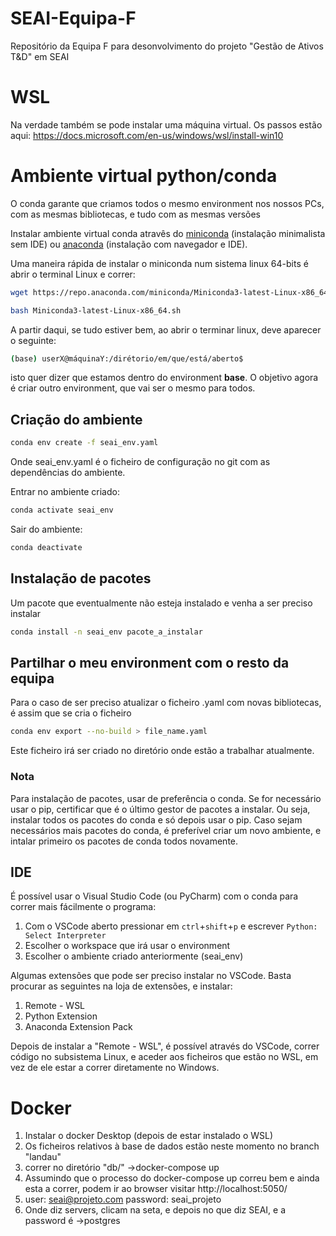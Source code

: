 # SEAI-Equipa-F
Repositório da Equipa F para desonvolvimento do projeto "Gestão de Ativos T&D" em SEAI


# WSL
Na verdade também se pode instalar uma máquina virtual.
Os passos estão aqui: https://docs.microsoft.com/en-us/windows/wsl/install-win10


# Ambiente virtual python/conda
O conda garante que criamos todos o mesmo environment nos nossos PCs, com as mesmas bibliotecas, e tudo com as mesmas versões

Instalar ambiente virtual conda atravês do [miniconda](https://docs.conda.io/en/latest/miniconda.html) (instalação minimalista sem IDE) ou [anaconda](https://www.anaconda.com/products/individual) (instalação com navegador e IDE).

Uma maneira rápida de instalar o miniconda num sistema linux 64-bits é abrir o terminal Linux e correr:

```bash
wget https://repo.anaconda.com/miniconda/Miniconda3-latest-Linux-x86_64.sh

bash Miniconda3-latest-Linux-x86_64.sh
```

A partir daqui, se tudo estiver bem, ao abrir o terminar linux, deve aparecer o seguinte:

```bash
(base) userX@máquinaY:/dirétorio/em/que/está/aberto$
```
isto quer dizer que estamos dentro do environment **base**. O objetivo agora é criar outro environment, que vai ser o mesmo para todos. 


## Criação do ambiente
```bash
conda env create -f seai_env.yaml
```
Onde seai_env.yaml é o ficheiro de configuração no git com as dependências do ambiente.

Entrar no ambiente criado:
```bash
conda activate seai_env
```

Sair do ambiente:
```bash
conda deactivate
```

## Instalação de pacotes
Um pacote que eventualmente não esteja instalado e venha a ser preciso instalar

```bash
conda install -n seai_env pacote_a_instalar
```

## Partilhar o meu environment com o resto da equipa
Para o caso de ser preciso atualizar o ficheiro .yaml com novas bibliotecas, é assim que se cria o ficheiro
```bash
conda env export --no-build > file_name.yaml
```
Este ficheiro irá ser criado no diretório onde estão a trabalhar atualmente.

### Nota
Para instalação de pacotes, usar de preferência o conda. Se for necessário usar o pip, certificar que é o último gestor de pacotes a instalar. Ou seja, instalar todos os pacotes do conda e só depois usar o pip. Caso sejam necessários mais pacotes do conda, é preferível criar um novo ambiente, e intalar primeiro os pacotes de conda todos novamente.

## IDE

É possível usar o Visual Studio Code (ou PyCharm) com o conda para correr mais fácilmente o programa:
  1. Com o VSCode aberto pressionar em `ctrl`+`shift`+`p` e escrever `Python: Select Interpreter`
  2. Escolher o workspace que irá usar o environment
  3. Escolher o ambiente criado anteriormente (seai_env)
  
Algumas extensões que pode ser preciso instalar no VSCode. Basta procurar as seguintes na loja de extensões, e instalar:
  1. Remote - WSL
  2. Python Extension
  3. Anaconda Extension Pack

Depois de instalar a "Remote - WSL", é possível através do VSCode, correr código no subsistema Linux, e aceder aos ficheiros que estão no WSL, em vez de ele estar a correr diretamente no Windows.

# Docker

1. Instalar o docker Desktop (depois de estar instalado o WSL)
2. Os ficheiros relativos à base de dados estão neste momento no branch "landau" 
3. correr no diretório "db/" ->docker-compose up 
4. Assumindo que o processo do docker-compose up correu bem e ainda esta a correr, podem ir ao browser visitar http://localhost:5050/
5. user: seai@projeto.com
   password: seai_projeto
6. Onde diz servers, clicam na seta, e depois no que diz SEAI, e a password é ->postgres
